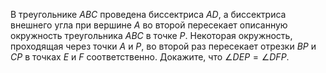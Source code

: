 В треугольнике $ABC$ проведена биссектриса $AD$, а биссектриса внешнего угла при вершине $A$ во второй пересекает описанную окружность треугольника $ABC$ в точке $P.$ Некоторая  окружность, проходящая через точки $A$ и $P$, во второй раз пересекает отрезки $BP$ и $CP$ в точках $E$ и $F$ соответственно. Докажите, что $\angle DEP=\angle DFP.$